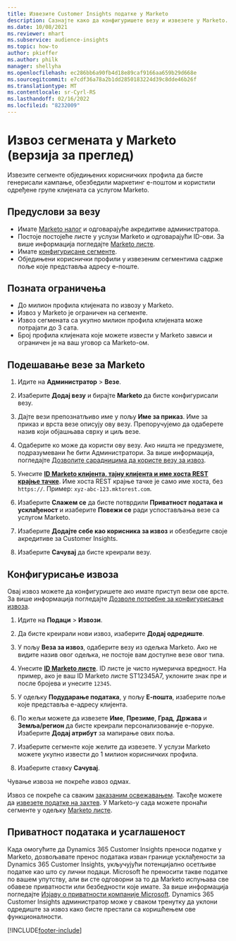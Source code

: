```yaml
---
title: Извезите Customer Insights податке у Marketo
description: Сазнајте како да конфигуришете везу и извезете у Marketo.
ms.date: 10/08/2021
ms.reviewer: mhart
ms.subservice: audience-insights
ms.topic: how-to
author: pkieffer
ms.author: philk
manager: shellyha
ms.openlocfilehash: ec286bb6a90fb4d18e89caf9166aa659b29d668e
ms.sourcegitcommit: e7cdf36a78a2b1dd2850183224d39c8dde46b26f
ms.translationtype: MT
ms.contentlocale: sr-Cyrl-RS
ms.lasthandoff: 02/16/2022
ms.locfileid: "8232009"
---
```

# <a name="export-segments-to-marketo-preview"></a>Извоз сегмената у Marketo (верзија за преглед)

Извезите сегменте обједињених корисничких профила да бисте генерисали кампање, обезбедили маркетинг е-поштом и користили одређене групе клијената са услугом Marketo.

## <a name="prerequisites-for-connection"></a>Предуслови за везу

-   Имате [Marketo налог](https://login.marketo.com/) и одговарајуће акредитиве администратора.
-   Постоје постојеће листе у услузи Marketo и одговарајући ID-ови. За више информација погледајте [Marketo листе](https://docs.marketo.com/display/public/DOCS/Understanding+Static+Lists).
-   Имате [конфигурисане сегменте](segments.md).
-   Обједињени кориснички профили у извезеним сегментима садрже поље које представља адресу е-поште.

## <a name="known-limitations"></a>Позната ограничења

- До милион профила клијената по извозу у Marketo.
- Извоз у Marketo је ограничен на сегменте.
- Извоз сегмената са укупно милион профила клијената може потрајати до 3 сата. 
- Број профила клијената које можете извести у Marketo зависи и ограничен је на ваш уговор са Marketo-ом.

## <a name="set-up-connection-to-marketo"></a>Подешавање везе за Marketo

1. Идите на **Администратор** > **Везе**.

1. Изаберите **Додај везу** и бирајте **Marketo** да бисте конфигурисали везу.

1. Дајте вези препознатљиво име у пољу **Име за приказ**. Име за приказ и врста везе описују ову везу. Препоручујемо да одаберете назив који објашњава сврху и циљ везе.

1. Одаберите ко може да користи ову везу. Ако ништа не предузмете, подразумевани ће бити Администратори. За више информација, погледајте [Дозволите сарадницима да користе везу за извоз](connections.md#allow-contributors-to-use-a-connection-for-exports).

1. Унесите **[ID Marketo клијента, тајну клијента и име хоста REST крајње тачке](https://developers.marketo.com/rest-api/authentication/)**. Име хоста REST крајње тачке је само име хоста, без `https://`. Пример: `xyz-abc-123.mktorest.com`. 

1. Изаберите **Слажем се** да бисте потврдили **Приватност података и усклађеност** и изаберите **Повежи се** ради успостављања везе са услугом Marketo.

1. Изаберите **Додајте себе као корисника за извоз** и обезбедите своје акредитиве за Customer Insights.

1. Изаберите **Сачувај** да бисте креирали везу.

## <a name="configure-an-export"></a>Конфигурисање извоза

Овај извоз можете да конфигуришете ако имате приступ вези ове врсте. За више информација погледајте [Дозволе потребне за конфигурисање извоза](export-destinations.md#set-up-a-new-export).

1. Идите на **Подаци** > **Извози**.

1. Да бисте креирали нови извоз, изаберите **Додај одредиште**.

1. У пољу **Веза за извоз**, одаберите везу из одељка Marketo. Ако не видите назив овог одељка, не постоје вам доступне везе овог типа.

1. Унесите **[ID Marketo листе](https://docs.marketo.com/display/public/DOCS/Understanding+Static+Lists)**. ID листе је чисто нумеричка вредност. На пример, ако је ваш ID Marketo листе ST12345A7, уклоните знак пре и после бројева и унесите `12345`. 

1. У одељку **Подударање података**, у пољу **Е-пошта**, изаберите поље које представља е-адресу клијента. 

1. По жељи можете да извезете **Име**, **Презиме**, **Град**, **Држава** и **Земља/регион** да бисте креирали персонализованије е-поруке. Изаберите **Додај атрибут** за мапирање ових поља.

1. Изаберите сегменте које желите да извезете. У услузи Marketo можете укупно извести до 1 милион корисничких профила.

1. Изаберите ставку **Сачувај**.

Чување извоза не покреће извоз одмах.

Извоз се покреће са сваким [заказаним освежавањем](system.md#schedule-tab). Такође можете да [извезете податке на захтев](export-destinations.md#run-exports-on-demand). У Marketo-у сада можете пронаћи сегменте у одељку [Marketo листе](https://docs.marketo.com/display/public/DOCS/Understanding+Static+Lists).


## <a name="data-privacy-and-compliance"></a>Приватност података и усаглашеност

Када омогућите да Dynamics 365 Customer Insights преноси податке у Marketo, дозвољавате пренос података изван границе усклађености за Dynamics 365 Customer Insights, укључујући потенцијално осетљиве податке као што су лични подаци. Microsoft ће преносити такве податке по вашем упутству, али ви сте одговорни за то да Marketo испуњава све обавезе приватности или безбедности које имате. За више информација погледајте [Изјаву о приватности компаније Microsoft](https://go.microsoft.com/fwlink/?linkid=396732).
Dynamics 365 Customer Insights администратор може у сваком тренутку да уклони одредиште за извоз како бисте престали са коришћењем ове функционалности.


[!INCLUDE[footer-include](../includes/footer-banner.md)]
